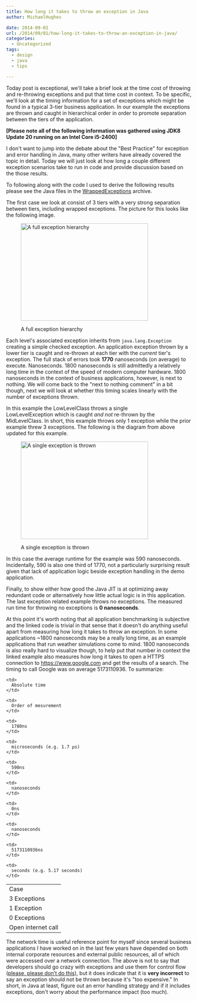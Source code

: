 ```yaml
---
title: How long it takes to throw an exception in Java
author: MichaelHughes

date: 2014-09-01
url: /2014/09/01/how-long-it-takes-to-throw-an-exception-in-java/
categories:
  - Uncategorized
tags:
  - design
  - java
  - tips

---
```

Today post is exceptional, we'll take a brief look at the time cost of throwing and re-throwing exceptions and put that time cost in context. To be specific, we'll look at the timing information for a set of exceptions which might be found in a typical 3-tier business application. In our example the exceptions are thrown and caught in hierarchical order in order to promote separation between the tiers of the application.

<!--more-->

**[Please note all of the following information was gathered using JDK8 Update 20 running on an Intel Core i5-2400]**

I don't want to jump into the debate about the "Best Practice" for exception and error handling in Java, many other writers have already covered the topic in detail. Today we will just look at how long a couple different exception scenarios take to run in code and provide discussion based on the those results.

To following along with the code I used to derive the following results please see the Java files in the [WrappedExceptions][1] archive.

The first case we look at consist of 3 tiers with a very strong separation between tiers, including wrapped exceptions. The picture for this looks like the following image.<figure id="attachment_232" style="width: 346px" class="wp-caption aligncenter">

[<img class="wp-image-232 size-full" src="//codinginthetrenches.com/wp-content/uploads/2014/09/Fully-Wrapped-Exceptions.png" alt="A full exception hierarchy" width="346" height="265" />][2]<figcaption class="wp-caption-text">A full exception hierarchy</figcaption></figure> 

Each level's associated exception inherits from `java.lang.Exception` creating a simple checked exception. An application exception thrown by a lower tier is caught and re-thrown at each tier with the _current_ tier's exception. The full stack of errors took **1770** nanoseconds (on average) to execute. Nanoseconds. 1800 nanoseconds is still admittedly a relatively long time in the context of the speed of modern computer hardware. 1800 nanoseconds in the context of business applications, however, is next to nothing. We will come back to the "next to nothing comment" in a bit though, next we will look at whether this timing scales linearly with the number of exceptions thrown.

In this example the LowLevelClass throws a single LowLevelException which is caught _and not_ re-thrown by the MidLevelClass. In short, this example throws only 1 exception while the prior example threw 3 exceptions. The following is the diagram from above updated for this example.<figure id="attachment_235" style="width: 346px" class="wp-caption aligncenter">

[<img class="wp-image-235 size-full" src="//codinginthetrenches.com/wp-content/uploads/2014/09/Single-Exception.png" alt="A single exception is thrown" width="346" height="265" />][3]<figcaption class="wp-caption-text">A single exception is thrown</figcaption></figure> 

In this case the average runtime for the example was 590 nanoseconds. Incidentally, 590 is also one third of 1770, not a particularly surprising result given that lack of application logic beside exception handling in the demo application.

Finally, to show either how good the Java JIT is at optimizing away redundant code or alternatively how little actual logic is in this application. The last exception related example throws no exceptions. The measured run time for throwing no exceptions is **0 nanoseconds**.

At this point it's worth noting that all application benchmarking is subjective and the linked code is trivial in that sense that it doesn't do anything useful apart from measuring how long it takes to throw an exception. In some applications ~1800 nanoseconds may be a really long time, as an example applications that run weather simulations come to mind. 1800 nanoseconds is also really hard to visualize though, to help put that number in context the linked example also measures how long it takes to open a HTTPS connection to https://www.google.com and get the results of a search. The timing to call Google was on average 5173110936. To summarize:

<table>
  <tr>
    <td>
      Case
    </td>
    
    <td>
      Absolute time
    </td>
    
    <td>
      Order of mesurement
    </td>
  </tr>
  
  <tr>
    <td>
      3 Exceptions
    </td>
    
    <td>
      1780ns
    </td>
    
    <td>
      microseconds (e.g. 1.7 µs)
    </td>
  </tr>
  
  <tr>
    <td>
      1 Exception
    </td>
    
    <td>
      590ns
    </td>
    
    <td>
      nanoseconds
    </td>
  </tr>
  
  <tr>
    <td>
      0 Exceptions
    </td>
    
    <td>
      0ns
    </td>
    
    <td>
      nanoseconds
    </td>
  </tr>
  
  <tr>
    <td>
      Open internet call
    </td>
    
    <td>
      5173110936ns
    </td>
    
    <td>
      seconds (e.g. 5.17 seconds)
    </td>
  </tr>
</table>

The network time is useful reference point for myself since several business applications I have worked on in the last few years have depended on both internal corporate resources and external public resources, all of which were accessed over a network connection. The above is not to say that developers should go crazy with exceptions and use them for control flow ([please, please don’t do this][4]), but it does indicate that it is **very incorrect** to say an exception should not be thrown because it's "too expensive." In short, in Java at least, figure out an error handling strategy and if it includes exceptions, don't worry about the performance impact (too much).

 [1]: //codinginthetrenches.com/wp-content/uploads/2014/09/WrappedExceptions.zip
 [2]: //codinginthetrenches.com/wp-content/uploads/2014/09/Fully-Wrapped-Exceptions.png
 [3]: //codinginthetrenches.com/wp-content/uploads/2014/09/Single-Exception.png
 [4]: http://en.wikipedia.org/wiki/Spaghetti_code